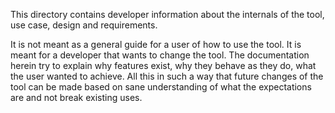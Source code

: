 This directory contains developer information about the internals of the tool,
use case, design and requirements.

It is not meant as a general guide for a user of how to use the tool. It is
meant for a developer that wants to change the tool. The documentation herein
try to explain why features exist, why they behave as they do, what the user
wanted to achieve. All this in such a way that future changes of the tool can
be made based on sane understanding of what the expectations are and not break
existing uses.
